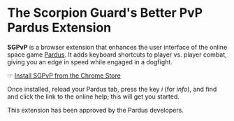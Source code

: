 # The Scorpion Guard's Better PvP Pardus Extension

**SGPvP** is a browser extension that enhances the user interface of the online
space game [Pardus](http://www.pardus.at/). It adds keyboard shortcuts to player
vs. player combat, giving you an edge in speed while engaged in a dogfight.

☞ [Install SGPvP from the Chrome Store](https://chrome.google.com/webstore/detail/scorpion-guards-better-pv/flbeciljbdgkljhfmmgnglcjilacfgfe)

Once installed, reload your Pardus tab, press the key _i_ (for _info_), and find
and click the link to the online help; this will get you started.

This extension has been approved by the Pardus developers.
